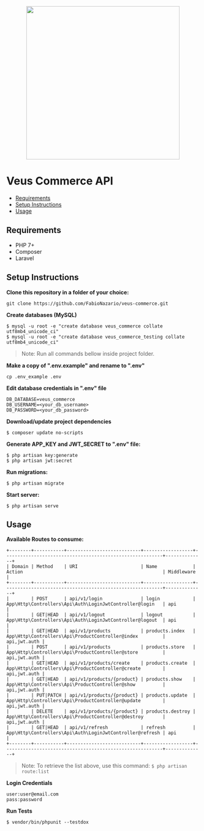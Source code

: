 <p align="center">
	<img src="https://i.imgur.com/2LUR2yy.png" width="400">
</p>

# Veus Commerce API

- [Requirements](#requirements)
- [Setup Instructions](#instructions)
- [Usage](#usage)

<a name='requirements'></a>
## Requirements
- PHP 7+
- Composer
- Laravel

<a name='instructions'></a>
## Setup Instructions

**Clone this repository in a folder of your choice:**
```
git clone https://github.com/FabioNazario/veus-commerce.git
```

**Create databases  (MySQL)**
```
$ mysql -u root -e "create database veus_commerce collate utf8mb4_unicode_ci"
$ mysql -u root -e "create database veus_commerce_testing collate utf8mb4_unicode_ci"
```
>Note: 
>Run all commands  bellow  inside project folder.

**Make a copy of ".env.example" and rename to ".env"**
```
cp .env_example .env 
```

**Edit  database credentials in ".env" file**
```
DB_DATABASE=veus_commerce
DB_USERNAME=<your_db_username>
DB_PASSWORD=<your_db_password>
```

**Download/update project dependencies**
```
$ composer update no-scripts
```
**Generate APP_KEY and JWT_SECRET to ".env" file:**
```
$ php artisan key:generate
$ php artisan jwt:secret
```
**Run migrations:**
```
$ php artisan migrate
```

**Start server:**
```
$ php artisan serve
```

<a name='usage'></a>
## Usage

**Available Routes to consume:**
```
+--------+-----------+---------------------------+------------------+----------------------------------------------------------+--------------+
| Domain | Method    | URI                       | Name             | Action                                                   | Middleware   |
+--------+-----------+---------------------------+------------------+----------------------------------------------------------+--------------+
|        | POST      | api/v1/login              | login            | App\Http\Controllers\Api\Auth\LoginJwtController@login   | api          |
|        | GET|HEAD  | api/v1/logout             | logout           | App\Http\Controllers\Api\Auth\LoginJwtController@logout  | api          |
|        | GET|HEAD  | api/v1/products           | products.index   | App\Http\Controllers\Api\ProductController@index         | api,jwt.auth |
|        | POST      | api/v1/products           | products.store   | App\Http\Controllers\Api\ProductController@store         | api,jwt.auth |
|        | GET|HEAD  | api/v1/products/create    | products.create  | App\Http\Controllers\Api\ProductController@create        | api,jwt.auth |
|        | GET|HEAD  | api/v1/products/{product} | products.show    | App\Http\Controllers\Api\ProductController@show          | api,jwt.auth |
|        | PUT|PATCH | api/v1/products/{product} | products.update  | App\Http\Controllers\Api\ProductController@update        | api,jwt.auth |
|        | DELETE    | api/v1/products/{product} | products.destroy | App\Http\Controllers\Api\ProductController@destroy       | api,jwt.auth |
|        | GET|HEAD  | api/v1/refresh            | refresh          | App\Http\Controllers\Api\Auth\LoginJwtController@refresh | api          |
+--------+-----------+---------------------------+------------------+----------------------------------------------------------+--------------+
```

>Note: To retrieve the list above, use this command: ```$ php artisan route:list```


**Login  Credentials**
```
user:user@email.com
pass:password
```

**Run Tests**
```
$ vendor/bin/phpunit --testdox
```